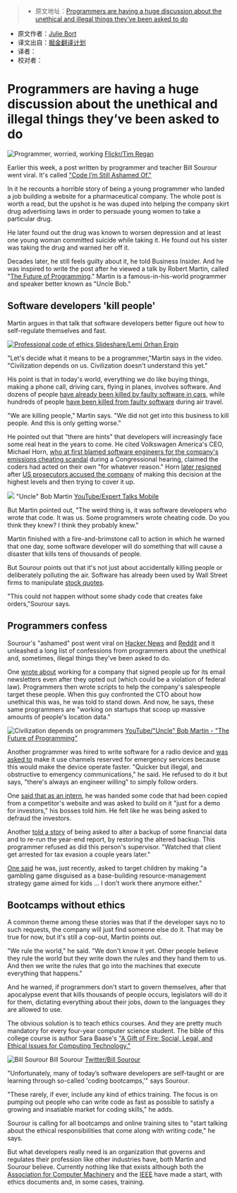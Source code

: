 > * 原文地址：[Programmers are having a huge discussion about the unethical and illegal things they’ve been asked to do](http://www.businessinsider.com/programmers-confess-unethical-illegal-tasks-asked-of-them-2016-11)
* 原文作者：[Julie Bort](http://www.businessinsider.com/author/julie-bort)
* 译文出自：[掘金翻译计划](https://github.com/xitu/gold-miner)
* 译者：
* 校对者：

# Programmers are having a huge discussion about the unethical and illegal things they’ve been asked to do




![Programmer, worried, working](https://user-gold-cdn.xitu.io/2016/11/29/1d2cf64982fc4d3bbd2cd5bb00a07df1)  [Flickr/Tim Regan](https://www.flickr.com/photos/dumbledad/10481690626/in/photolist-gYeprU-4m84mh-6xTMGf-6xTMv5-e4uRE7-aXnWdi-6xTMAm-4m41Vz-5oZuGc-9gRbke-6xPD8k-9cR8rH-7BdgzF-8aEbsj-76GB61-4r8Q9W-cHgxNQ-CMQ1D-bKQmnk-dBG6AF-ebV9C1-9W7kms-7zGNJy-7TQe2k-Q4usX-fKiPBH-Q39QK-92wxqw-862mbL-Q39P6-862mbS-ojhTc-6efGLU-Q2D3q-6FPFni-n33Siz-8nxPUW-6xTL3N-7zCVhM-kccEMK-4KaiQY-9TiDxV-jR9gc-oZw7iQ-6W1H3D-5pc5n2-8fAjDo-4r8Q6W-7JF1Zp-paxh9n)  

Earlier this week, a post written by programmer and teacher Bill Sourour went viral. It's called ["Code I’m Still Ashamed Of."](https://medium.freecodecamp.com/the-code-im-still-ashamed-of-e4c021dff55e#.oteybc470)

In it he recounts a horrible story of being a young programmer who landed a job building a website for a pharmaceutical company. The whole post is worth a read, but the upshot is he was duped into helping the company skirt drug advertising laws in order to persuade young women to take a particular drug.

He later found out the drug was known to worsen depression and at least one young woman committed suicide while taking it. He found out his sister was taking the drug and warned her off it.

Decades later, he still feels guilty about it, he told Business Insider. And he was inspired to write the post after he viewed a talk by Robert Martin, called "[The Future of Programming](https://www.youtube.com/watch?v=ecIWPzGEbFc&feature=youtu.be&t=1h9m49s)." Martin is a famous-in-his-world programmer and speaker better known as "Uncle Bob."

## Software developers 'kill people'

Martin argues in that talk that software developers better figure out how to self-regulate themselves and fast.

[![Professional code of ethics](https://user-gold-cdn.xitu.io/2016/11/30/113de3d56ce4fcb6beb3b86dc5d22fdf) ](http://www.slideshare.net/lemiorhan/professional-code-of-ethics-in-software-engineering)  [Slideshare/Lemi Orhan Ergin](http://www.slideshare.net/lemiorhan/professional-code-of-ethics-in-software-engineering)  

"Let's decide what it means to be a programmer,"Martin says in the video. "Civilization depends on us. Civilization doesn't understand this yet."

His point is that in today's world, everything we do like buying things, making a phone call, driving cars, flying in planes, involves software. And dozens of people [have already been killed by faulty software in cars](http://www.cbsnews.com/news/toyota-unintended-acceleration-has-killed-89/), while hundreds of people [have been killed from faulty software](http://paris.utdallas.edu/IEEE-RS-ATR/document/2009/2009-17.pdf) during air travel.

"We are killing people," Martin says. "We did not get into this business to kill people. And this is only getting worse."

He pointed out that "there are hints" that developers will increasingly face some real heat in the years to come. He cited Volkswagen America's CEO, Michael Horn, [who at first blamed software engineers for the company's emissions cheating scandal](http://www.theverge.com/2015/10/8/9481651/volkswagen-congressional-hearing-diesel-scandal-fault) during a Congressional hearing, claimed the coders had acted on their own "for whatever reason." Horn [later resigned](http://www.businessinsider.com/volkswagens-us-boss-horn-departs-2016-3) after [US prosecutors accused the company](http://www.businessinsider.com/volkswagen-vw-emission-scandal-new-york-attorney-general-massive-cover-up-matthias-muller-2016-7) of making this decision at the highest levels and then trying to cover it up.

![](https://user-gold-cdn.xitu.io/2016/11/29/0e6b092a8b9221df3502e66e0f7a337e)  "Uncle" Bob Martin  [YouTube/Expert Talks Mobile](https://www.youtube.com/watch?v=ecIWPzGEbFc&feature=youtu.be&t=1h9m49s)   

But Martin pointed out, "The weird thing is, it was software developers who wrote that code. It was us. Some programmers wrote cheating code. Do you think they knew? I think they probably knew."

Martin finished with a fire-and-brimstone call to action in which he warned that one day, some software developer will do something that will cause a disaster that kills tens of thousands of people.

But Sourour points out that it's not just about accidentally killing people or deliberately polluting the air. Software has already been used by Wall Street firms to manipulate [stock quotes](http://www.businessinsider.com/huge-first-high-frequency-trading-firm-is-charged-with-quote-stuffing-and-manipulation-2010-9).

"This could not happen without some shady code that creates fake orders,"Sourour says.

## Programmers confess

Sourour's "ashamed" post went viral on [Hacker News](https://news.ycombinator.com/item?id=12965589) and [Reddit](https://www.reddit.com/r/programming/comments/5d56fo/the_code_im_still_ashamed_of/?sort=qa) and it unleashed a long list of confessions from programmers about the unethical and, sometimes, illegal things they've been asked to do.

One [wrote about](https://news.ycombinator.com/item?id=12965968) working for a company that signed people up for its email newsletters even after they opted out (which could be a violation of federal law). Programmers then wrote scripts to help the company's salespeople target these people. When this guy confronted the CTO about how unethical this was, he was told to stand down. And now, he says, these same programmers are "working on startups that scoop up massive amounts of people's location data."

![Civilization depends on programmers](https://user-gold-cdn.xitu.io/2016/11/29/f62ed4a1c94ea20fb1970baff535e8d0)  [YouTube/"Uncle" Bob Martin - "The Future of Programming"](https://www.youtube.com/watch?v=ecIWPzGEbFc&feature=youtu.be&t=1h9m49s)  

Another programmer was hired to write software for a radio device and [was asked to](https://news.ycombinator.com/item?id=12966837) make it use channels reserved for emergency services because this would make the device operate faster. "Quicker but illegal, and obstructive to emergency communications," he said. He refused to do it but says, "there's always an engineer willing" to simply follow orders.

One [said that as an intern](https://news.ycombinator.com/item?id=12967432), he was handed some code that had been copied from a competitor's website and was asked to build on it "just for a demo for investors," his bosses told him. He felt like he was being asked to defraud the investors.

Another [told a story](https://www.reddit.com/r/programming/comments/5d56fo/the_code_im_still_ashamed_of/da26yoc/) of being asked to alter a backup of some financial data and to re-run the year-end report, by restoring the altered backup. This programmer refused as did this person's supervisor. "Watched that client get arrested for tax evasion a couple years later."

[One said](https://www.reddit.com/r/programming/comments/5d56fo/the_code_im_still_ashamed_of/da2i1jf/) he was, just recently, asked to target children by making "a gambling game disguised as a base-building resource-management strategy game aimed for kids ... I don't work there anymore either."

## Bootcamps without ethics

A common theme among these stories was that if the developer says no to such requests, the company will just find someone else do it. That may be true for now, but it's still a cop-out, Martin points out.

"We rule the world," he said. "We don't know it yet. Other people believe they rule the world but they write down the rules and they hand them to us. And then we write the rules that go into the machines that execute everything that happens."

And he warned, if programmers don't start to govern themselves, after that apocalypse event that kills thousands of people occurs, legislators will do it for them, dictating everything about their jobs, down to the languages they are allowed to use.

The obvious solution is to teach ethics courses. And they are pretty much mandatory for every four-year computer science student. The bible of this college course is author Sara Baase's ["A Gift of Fire: Social, Legal, and Ethical Issues for Computing Technology."](https://www.amazon.com/Gift-Fire-Ethical-Computing-Technology/dp/0132492679)

![Bill Sourour](https://user-gold-cdn.xitu.io/2016/11/29/e4d82a26f16fbf61fdbdf98adee89a2f)  Bill Sourour  [Twitter/Bill Sourour](https://twitter.com/BillSourour)   

"Unfortunately, many of today’s software developers are self-taught or are learning through so-called 'coding bootcamps,'" says Sourour.

"These rarely, if ever, include any kind of ethics training. The focus is on pumping out people who can write code as fast as possible to satisfy a growing and insatiable market for coding skills," he adds.

Sourour is calling for all bootcamps and online training sites to "start talking about the ethical responsibilities that come along with writing code," he says.

But what developers really need is an organization that governs and regulates their profession like other industries have, both Martin and Sourour believe. Currently nothing like that exists although both the [Association for Computer Machinery](http://www.acm.org/about/se-code) and the [IEEE](http://www.ieee.org/about/corporate/governance/p7-8.html) have made a start, with ethics documents and, in some cases, training.



